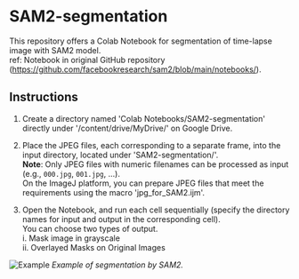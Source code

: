 # SAM2-segmentation

This repository offers a Colab Notebook for segmentation of time-lapse image with SAM2 model.<br>
ref: Notebook in original GitHub repository (https://github.com/facebookresearch/sam2/blob/main/notebooks/).<br>

## Instructions

1. Create a directory named 'Colab Notebooks/SAM2-segmentation' directly under '/content/drive/MyDrive/' on Google Drive.<br>

2. Place the JPEG files, each corresponding to a separate frame, into the input directory, located under 'SAM2-segmentation/'.<br>
   **Note**: Only JPEG files with numeric filenames can be processed as input (e.g., `000.jpg`, `001.jpg`, ...).<br>
   On the ImageJ platform, you can prepare JPEG files that meet the requirements using the macro 'jpg_for_SAM2.ijm'. <br>
   
3. Open the Notebook, and run each cell sequentially (specify the directory names for input and output in the corresponding cell).<br>
   You can choose two types of output.<br>
     i. Mask image in grayscale<br>
     ii. Overlayed Masks on Original Images<br>

![Example](images/Example.gif)
*Example of segmentation by SAM2.*
   
